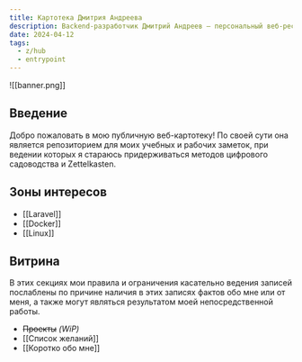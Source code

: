 ```yaml
---
title: Картотека Дмитрия Андреева
description: Backend-разработчик Дмитрий Андреев — персональный веб-ресурс
date: 2024-04-12
tags:
  - z/hub
  - entrypoint
---
```


![[banner.png]]

## Введение

Добро пожаловать в мою публичную веб-картотеку! По своей сути она является репозиторием для моих учебных и рабочих заметок, при ведении которых я стараюсь придерживаться методов цифрового садоводства и Zettelkasten.

## Зоны интересов

- [[Laravel]]
- [[Docker]]
- [[Linux]]

## Витрина

В этих секциях мои правила и ограничения касательно ведения записей послаблены по причине наличия в этих записях фактов обо мне или от меня, а также могут являться результатом моей непосредственной работы.

- ~~Проекты~~ *(WiP)*
- [[Список желаний]]
- [[Коротко обо мне]]
